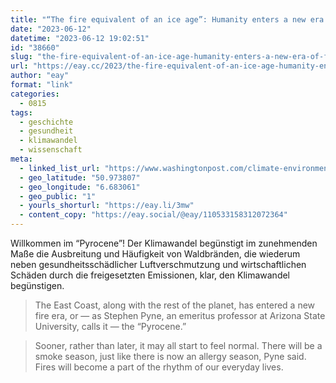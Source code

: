 ```yaml
---
title: "“The fire equivalent of an ice age”: Humanity enters a new era of fire"
date: "2023-06-12"
datetime: "2023-06-12 19:02:51"
id: "38660"
slug: "the-fire-equivalent-of-an-ice-age-humanity-enters-a-new-era-of-fire"
url: "https://eay.cc/2023/the-fire-equivalent-of-an-ice-age-humanity-enters-a-new-era-of-fire/"
author: "eay"
format: "link"
categories:
  - 0815
tags:
  - geschichte
  - gesundheit
  - klimawandel
  - wissenschaft
meta:
  - linked_list_url: "https://www.washingtonpost.com/climate-environment/2023/06/10/canadian-wildfire-smoke-pyrocene/"
  - geo_latitude: "50.973807"
  - geo_longitude: "6.683061"
  - geo_public: "1"
  - yourls_shorturl: "https://eay.li/3mw"
  - content_copy: "https://eay.social/@eay/110533158312072364"
---
```


Willkommen im “Pyrocene”! Der Klimawandel begünstigt im zunehmenden Maße die Ausbreitung und Häufigkeit von Waldbränden, die wiederum neben gesund­heits­schäd­licher Luftverschmutzung und wirtschaftlichen Schäden durch die freigesetzten Emissionen, klar, den Klimawandel begünstigen.

> The East Coast, along with the rest of the planet, has entered a new fire era, or — as Stephen Pyne, an emeritus professor at Arizona State University, calls it — the “Pyrocene.”

> Sooner, rather than later, it may all start to feel normal. There will be a smoke season, just like there is now an allergy season, Pyne said. Fires will become a part of the rhythm of our everyday lives.
